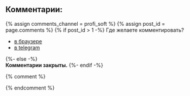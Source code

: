 <p>
<h2 id="comments">Комментарии:</h2>
{% assign comments_channel = profi_soft %}  
{% assign post_id = page.comments %}  
{% if post_id > 1 -%}
Где желаете комментировать?
<ul>
<li><a href="https://telegram.org" onclick="run_comments();">в браузере</a></li>
<li><a href="tg://resolve?domain={{ comments_channel }}&post={{ post_id }}">в telegram</a></li>
</ul>

<script>
function run_comments(){
  var text = '<p id="comments"><script async src="https://telegram.org/js/telegram-widget.js?14" data-telegram-discussion="{{ comments_channel | default: "#" }}/{{ post_id }}" data-comments-limit="5"><\/script></p>';
  var url = "https://4QR.xyz/r/?" + encodeURIComponent(btoa(text));
  open(url, "_blank");
  return false;
}
</script>


{%- else -%}  
<strong>Комментарии закрыты.</strong>
{%- endif -%}
</p>

{% comment %}

<!--
<script async src="https://telegram.org/js/telegram-widget.js?14" data-telegram-discussion="{{ comments_channel | default: "#" }}/{{ post_id }}" data-comments-limit="5"></script>  
</ul>


{%- elsif com_id == 1 or com_id == true -%}
<script async src="https://comments.app/js/widget.js?2" data-comments-app-website="zuRUPyyL" data-limit="5"></script>  
<div id="tgLoginBtn">Попробуй <a href="tg://resolve?domain=rf_art&post=806">быструю авторизацию</a></div>  
-->

{% endcomment %}

